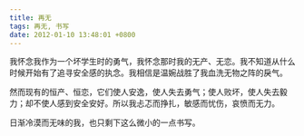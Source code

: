 ```yaml
---
title: 再无
tags: 再无, 书写
date: 2012-01-10 13:48:01 +0800
---
```



我怀念我作为一个坏学生时的勇气，我怀念那时我的无产、无恋。我不知道从什么时候开始有了追寻安全感的执念。我相信是温婉战胜了我血洗无物之阵的戾气。

然而现有的恒产、恒恋，它们使人安逸，使人失去勇气；使人败坏，使人失去毅力；却不使人感到安全安好。所以我忐忑而挣扎，敏感而忧伤，哀愤而无力。

日渐冷漠而无味的我，也只剩下这么微小的一点书写。

